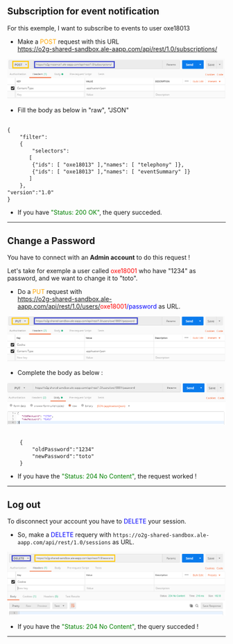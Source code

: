 ## Subscription for event notification

For this exemple, I want to subscribe to events to user oxe18013

* Make a <span style="color:orange">POST</span> request with this URL <br/> <span style="color:blue">https://o2g-shared-sandbox.ale-aapp.com/api/rest/1.0/subscriptions/</span>

![post_sub](pics/post_sub.png)

* Fill the body as below in "raw", "JSON"

##

    {
        "filter": 
        {
            "selectors":
	       [ 
            {"ids": [ "oxe18013" ],"names": [ "telephony" ]},
            {"ids": [ "oxe18013" ],"names": [ "eventSummary" ]}
	       ]
        },
    "version":"1.0"
    }

* If you have <span style="color:green">"Status: 200 OK"</span>, the query succeded.

---

## Change a Password

You have to connect with an <b>Admin account</b> to do this request !

Let's take for exemple a user called <span style="color:red">oxe18001</span> who have "1234" as password, and we want to change it to "toto".

* Do a <span style="color:orange">PUT</span> request with <br/> <span style="color:blue">https://o2g-shared-sandbox.ale-aapp.com/api/rest/1.0/users/<span style="color:red">oxe18001</span>/password</span> as URL.

![download](pics/header_change_pswd.png)

* Complete the body as below :

![download](pics/body_change_pswd.png)

##
        {
            "oldPassword":"1234"
            "newPassword":"toto"
        }

* If you have the <span style="color:green">"Status: 204 No Content"</span>, the request worked !

---

## Log out

To disconnect your account you have to <span style="color:blue">DELETE</span> your session.

* So, make a <span style="color:blue">DELETE</span> requery with `https://o2g-shared-sandbox.ale-aapp.com/api/rest/1.0/sessions` as URL.

![download](pics/delete_sessions.png)

* If you have the <span style="color:green">"Status: 204 No Content"</span>, the query succeded !

---